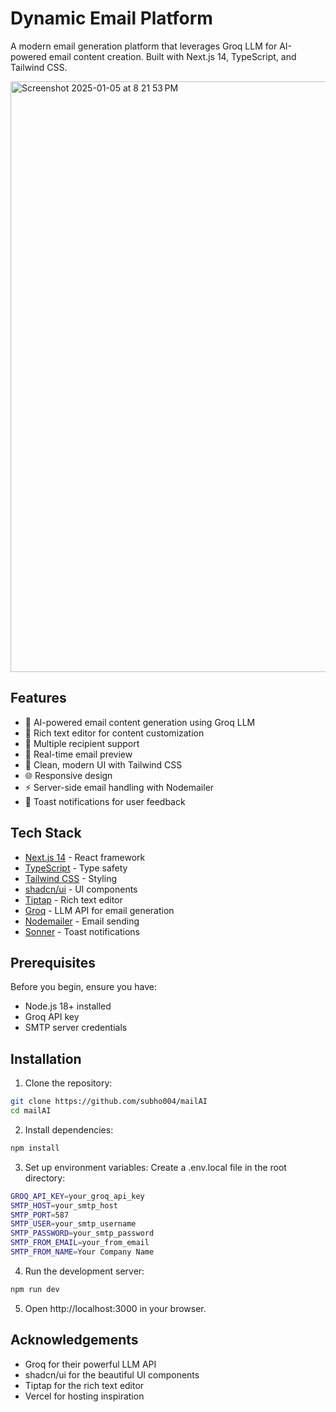 # Dynamic Email Platform

A modern email generation platform that leverages Groq LLM for AI-powered email content creation. Built with Next.js 14, TypeScript, and Tailwind CSS.

<img width="945" alt="Screenshot 2025-01-05 at 8 21 53 PM" src="https://github.com/user-attachments/assets/b808bac3-5ebe-489e-8493-41a8b7ef930a" />

## Features

- 📧 AI-powered email content generation using Groq LLM
- 📝 Rich text editor for content customization
- 👥 Multiple recipient support
- 🚀 Real-time email preview
- 🎨 Clean, modern UI with Tailwind CSS
- 🌐 Responsive design
- ⚡ Server-side email handling with Nodemailer
- 🔔 Toast notifications for user feedback

## Tech Stack

- [Next.js 14](https://nextjs.org/) - React framework
- [TypeScript](https://www.typescriptlang.org/) - Type safety
- [Tailwind CSS](https://tailwindcss.com/) - Styling
- [shadcn/ui](https://ui.shadcn.com/) - UI components
- [Tiptap](https://tiptap.dev/) - Rich text editor
- [Groq](https://groq.com/) - LLM API for email generation
- [Nodemailer](https://nodemailer.com/) - Email sending
- [Sonner](https://sonner.emilkowal.ski/) - Toast notifications

## Prerequisites

Before you begin, ensure you have:
- Node.js 18+ installed
- Groq API key
- SMTP server credentials

## Installation

1. Clone the repository:
```bash
git clone https://github.com/subho004/mailAI
cd mailAI
```

2. Install dependencies:
```bash
npm install
```
3. Set up environment variables:
Create a .env.local file in the root directory:
```bash
GROQ_API_KEY=your_groq_api_key
SMTP_HOST=your_smtp_host
SMTP_PORT=587
SMTP_USER=your_smtp_username
SMTP_PASSWORD=your_smtp_password
SMTP_FROM_EMAIL=your_from_email
SMTP_FROM_NAME=Your Company Name
```

4. Run the development server:
```bash
npm run dev
```

5. Open http://localhost:3000 in your browser.

## Acknowledgements

- Groq for their powerful LLM API
- shadcn/ui for the beautiful UI components
- Tiptap for the rich text editor
- Vercel for hosting inspiration
